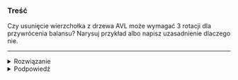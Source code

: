 ### Treść
Czy usunięcie wierzchołka z drzewa AVL może wymagać 3 rotacji dla przywrócenia balansu?
Narysuj przykład albo napisz uzasadnienie dlaczego nie.

------
<details>
    <summary>Rozwiązanie</summary>
<p>
    
![](https://i.imgur.com/LDUkWGE.png)

Po usunięciu 20.
</p>
</details>

<details>
    <summary>Podpowiedź</summary>
    
    Tworzymy drzewo tak, aby nasz wierzchołek V (tutaj 20) był w lewym poddrzewie, a prawe poddrzewo miało wysokość o 1 większą.
    
             30
            /  \
           20   34
                  \
                   35
                   
        Wtedy po usunięciu V prawe poddrzewo miało wysokość większą o 2, a więc nastąpiłaby rotacja, 
        która zmniejszyłaby wysokość całego drzewa o 1, aby drzewo miało zachowany balans wysokości.
        
    Zauważając ten fakt możemy dołączyć do drzewa korzeń (tak, aby nasze drzewo było lewym poddrzewem) 
    wraz z prawym poddrzewem o wysokości większej o 1 od naszego drzewa.
    
                    40
               /          \
             30            43
            /  \        /    \
           20   34     41     45
                  \     \    /  \
                  35    42  44   47
                                /
                               46
                               
        Wtedy po pierwszej rotacji będzie ono miało wysokość większą o 2, a więc znowu nastąpi rotacja.
    Powtarzając ten krok dokładamy kolejny korzeń do powstałego drzewa i prawe poddrzewo 
    o wysokości większej o 1 od kolejno powstałego drzewa.
    
                        50
                   /         \
                 40          60
               /    \      /    \
             30      43   57     70
            ...      ... ...     ...             
    
    
    W ten sposób po usunięciu V nastąpią 3 rotacje.
